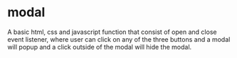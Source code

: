 # modal
A basic html, css and javascript function that consist of open and close event listener, where user can click on any of the  three buttons and a modal will popup and a click outside of the modal will hide the modal.
